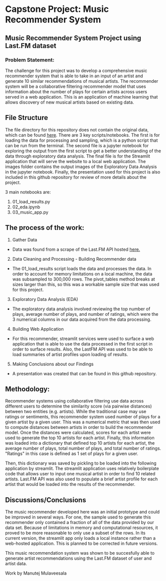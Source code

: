 

# Capstone Project: Music Recommender System

## Music Recommender System Project using Last.FM dataset

### Problem Statement: 

The challenge for this project was to develop a comprehensive music recommender system that is able to take in an input of an artist and generate 10 similar recommendations of musical artists. The recommender system will be a collaborative filtering recommender model that uses information about the number of plays for certain artists across users served in a web application. This is an application of machine learning that allows discovery of new musical artists based on existing data. 


## File Structure
The file directory for this repository does not contain the original data, which can be found [here](http://ocelma.net/MusicRecommendationDataset/lastfm-360K.html). There are 3 key scripts/notebooks. The first is for loading the data for processing and sampling, which is a python script that can be run from the terminal. The second file is a jupyter notebook for exploring the output from the first script to get a better understanding of the data through exploratory data analysis. The final file is for the Streamlit application that will serve the website to a local web application. The images folder contains the output images of the Exploratory Data Analysis in the jupyter notebook. Finally, the presentation used for this project is also included in this github repository for review of more details about the project.

3 main notebooks are: 

1) 01_load_results.py
2) 02_eda.ipynb
3) 03_music_app.py

## The process of the work:

1) Gather Data 
- Data was found from a scrape of the Last.FM API hosted [here.](http://ocelma.net/MusicRecommendationDataset/lastfm-360K.html)
2) Data Cleaning and Processing - Building Recommender data
- The 01_load_results script loads the data and processes the data. In order to account for memory limitations on a local machine, the data was subsampled to 300,000 rows. The pivot_tables method breaks at sizes larger than this, so this was a workable sample size that was used for this project.
3) Exploratory Data Analysis (EDA)
- The exploratory data analysis involved reviewing the top number of plays, average number of plays, and number of ratings, which were the 3 numerical columns in our data acquired from the data processing. 
4) Building Web Application
- For this recommender, streamlit services were used to surface a web application that is able to use the data processed in the first script in order to surface results. Also, the LastFM API was used to be able to load summaries of artist profiles upon loading of results.
5) Making Conclusions about our Findings
- A presentation was created that can be found in this github repository.

## Methodology:

Recommender systems using collaborative filtering use data across different users to determine the similarity score (via pairwise distances) between two entities (e.g. artists). While the traditional case may use ratings or sentiments, this recommender system used number of plays for a given artist by a given user. This was a numerical metric that was then used to compute distances between artists in order to build the recommender model. Once the distances were calculated, scores for each artist were used to generate the top 10 artists for each artist. Finally, this information was loaded into a dictionary that defined top 10 artists for each artist, the average number of plays, total number of plays, and total number of ratings. "Ratings" in this case is defined as 1 set of plays for a given user. 

Then, this dictionary was saved by pickling to be loaded into the following application by streamlit. The streamlit application uses relatively boilerplate code that allows user to input one musical artist in order to find 10 related artists. Last.FM API was also used to populate a brief artist profile for each artist that would be loaded into the results of the recommender. 


## Discussions/Conclusions

The music recommender developed here was an initial prototype and could be improved in several ways. For one, the sample used to generate this recommender only contained a fraction of all of the data provided by our data set. Because of limitations in memory and computational resources, it proved to be more reasonable to only use a subset of the rows. In its current version, the streamlit app only loads a local instance rather than a web-hosted application. This is planned to be corrected in future versions. 

This music recommendation system was shown to be succesfully able to generate artist recommendations using the Last.FM dataset of user and artist data. 

Work by 
Manutej Mulaveesala
